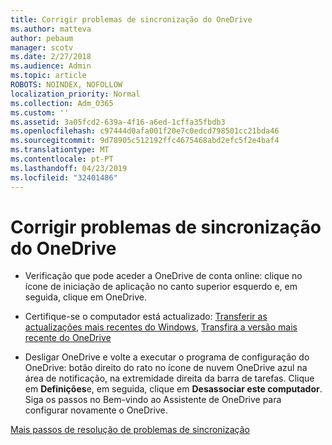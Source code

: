 ```yaml
---
title: Corrigir problemas de sincronização do OneDrive
ms.author: matteva
author: pebaum
manager: scotv
ms.date: 2/27/2018
ms.audience: Admin
ms.topic: article
ROBOTS: NOINDEX, NOFOLLOW
localization_priority: Normal
ms.collection: Adm_O365
ms.custom: ''
ms.assetid: 3a05fcd2-639a-4f16-a6ed-1cffa35fbdb3
ms.openlocfilehash: c97444d0afa001f20e7c0edcd798501cc21bda46
ms.sourcegitcommit: 9d78905c512192ffc4675468abd2efc5f2e4baf4
ms.translationtype: MT
ms.contentlocale: pt-PT
ms.lasthandoff: 04/23/2019
ms.locfileid: "32401486"
---
```

# <a name="fix-onedrive-sync-problems"></a>Corrigir problemas de sincronização do OneDrive

- Verificação que pode aceder a OneDrive de conta online: clique no ícone de iniciação de aplicação no canto superior esquerdo e, em seguida, clique em OneDrive.
    
- Certifique-se o computador está actualizado: [Transferir as actualizações mais recentes do Windows](http://go.microsoft.com/fwlink/p/?LinkId=825773), [Transfira a versão mais recente do OneDrive](https://go.microsoft.com/fwlink/p/?linkid=844652)
    
- Desligar OneDrive e volte a executar o programa de configuração do OneDrive: botão direito do rato no ícone de nuvem OneDrive azul na área de notificação, na extremidade direita da barra de tarefas. Clique em **Definições**e, em seguida, clique em **Desassociar este computador**. Siga os passos no Bem-vindo ao Assistente de OneDrive para configurar novamente o OneDrive.
    
[Mais passos de resolução de problemas de sincronização](https://go.microsoft.com/fwlink/?linkid=866431)
  

